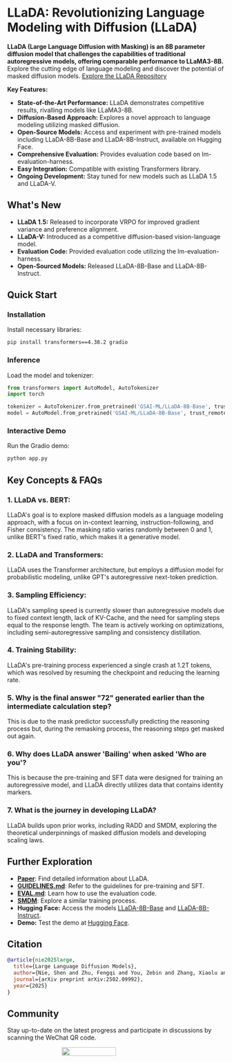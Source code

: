# LLaDA: Revolutionizing Language Modeling with Diffusion (LLaDA)

**LLaDA (Large Language Diffusion with Masking) is an 8B parameter diffusion model that challenges the capabilities of traditional autoregressive models, offering comparable performance to LLaMA3-8B.** Explore the cutting edge of language modeling and discover the potential of masked diffusion models.  [Explore the LLaDA Repository](https://github.com/ML-GSAI/LLaDA)

**Key Features:**

*   **State-of-the-Art Performance:** LLaDA demonstrates competitive results, rivalling models like LLaMA3-8B.
*   **Diffusion-Based Approach:** Explores a novel approach to language modeling utilizing masked diffusion.
*   **Open-Source Models:** Access and experiment with pre-trained models including LLaDA-8B-Base and LLaDA-8B-Instruct, available on Hugging Face.
*   **Comprehensive Evaluation:** Provides evaluation code based on lm-evaluation-harness.
*   **Easy Integration:** Compatible with existing Transformers library.
*   **Ongoing Development:**  Stay tuned for new models such as LLaDA 1.5 and LLaDA-V.

## What's New

*   **LLaDA 1.5:**  Released to incorporate VRPO for improved gradient variance and preference alignment.
*   **LLaDA-V:** Introduced as a competitive diffusion-based vision-language model.
*   **Evaluation Code:** Provided evaluation code utilizing the lm-evaluation-harness.
*   **Open-Sourced Models:** Released LLaDA-8B-Base and LLaDA-8B-Instruct.

## Quick Start

### Installation

Install necessary libraries:

```bash
pip install transformers==4.38.2 gradio
```

### Inference

Load the model and tokenizer:

```python
from transformers import AutoModel, AutoTokenizer
import torch

tokenizer = AutoTokenizer.from_pretrained('GSAI-ML/LLaDA-8B-Base', trust_remote_code=True)
model = AutoModel.from_pretrained('GSAI-ML/LLaDA-8B-Base', trust_remote_code=True, torch_dtype=torch.bfloat16)
```

### Interactive Demo

Run the Gradio demo:

```bash
python app.py
```

## Key Concepts & FAQs

### **1. LLaDA vs. BERT:**

LLaDA's goal is to explore masked diffusion models as a language modeling approach, with a focus on in-context learning, instruction-following, and Fisher consistency. The masking ratio varies randomly between 0 and 1, unlike BERT's fixed ratio, which makes it a generative model.

### **2. LLaDA and Transformers:**

LLaDA uses the Transformer architecture, but employs a diffusion model for probabilistic modeling, unlike GPT's autoregressive next-token prediction.

### **3. Sampling Efficiency:**

LLaDA's sampling speed is currently slower than autoregressive models due to fixed context length, lack of KV-Cache, and the need for sampling steps equal to the response length. The team is actively working on optimizations, including semi-autoregressive sampling and consistency distillation.

### **4. Training Stability:**

LLaDA's pre-training process experienced a single crash at 1.2T tokens, which was resolved by resuming the checkpoint and reducing the learning rate.

### **5. Why is the final answer "72" generated earlier than the intermediate calculation step?**

This is due to the mask predictor successfully predicting the reasoning process but, during the remasking process, the reasoning steps get masked out again.

### **6. Why does LLaDA answer 'Bailing' when asked 'Who are you'?**

This is because the pre-training and SFT data were designed for training an autoregressive model, and LLaDA directly utilizes data that contains identity markers.

### **7. What is the journey in developing LLaDA?**

LLaDA builds upon prior works, including RADD and SMDM, exploring the theoretical underpinnings of masked diffusion models and developing scaling laws.

## Further Exploration

*   **[Paper](https://arxiv.org/abs/2502.09992)**:  Find detailed information about LLaDA.
*   **[GUIDELINES.md](GUIDELINES.md)**:  Refer to the guidelines for pre-training and SFT.
*   **[EVAL.md](EVAL.md)**: Learn how to use the evaluation code.
*   **[SMDM](https://github.com/ML-GSAI/SMDM)**:  Explore a similar training process.
*   **Hugging Face:** Access the models [LLaDA-8B-Base](https://huggingface.co/GSAI-ML/LLaDA-8B-Base) and [LLaDA-8B-Instruct](https://huggingface.co/GSAI-ML/LLaDA-8B-Instruct).
*   **Demo:** Test the demo at [Hugging Face](https://huggingface.co/spaces/multimodalart/LLaDA).

## Citation

```bibtex
@article{nie2025large,
  title={Large Language Diffusion Models},
  author={Nie, Shen and Zhu, Fengqi and You, Zebin and Zhang, Xiaolu and Ou, Jingyang and Hu, Jun and Zhou, Jun and Lin, Yankai and Wen, Ji-Rong and Li, Chongxuan},
  journal={arXiv preprint arXiv:2502.09992},
  year={2025}
}
```

## Community

Stay up-to-date on the latest progress and participate in discussions by scanning the WeChat QR code.
<div style="display: flex; justify-content: center; flex-wrap: wrap;">
    <img src="./imgs/QR.jpg" style="width: 50%" />
</div>